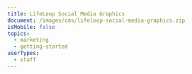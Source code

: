```yaml
---
title: LifeLoop Social Media Graphics
document: /images/cms/lifeloop-social-media-graphics.zip
isMobile: false
topics:
  - marketing
  - getting-started
userTypes:
  - staff
---
```


